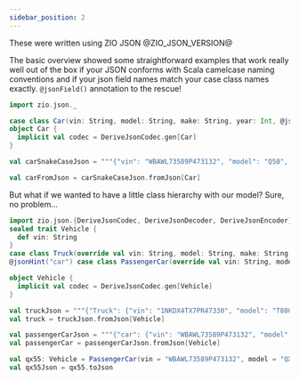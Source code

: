 ```yaml
---
sidebar_position: 2
---
```


These were written using ZIO JSON @ZIO_JSON_VERSION@

The basic overview showed some straightforward examples that work really well out of the box if your JSON conforms with Scala camelcase naming conventions
and if your json field names match your case class names exactly. `@jsonField()` annotation to the rescue!

```scala mdoc
import zio.json._

case class Car(vin: String, model: String, make: String, year: Int, @jsonField("model_trim") trim: String)
object Car {
  implicit val codec = DeriveJsonCodec.gen[Car]
}

val carSnakeCaseJson = """{"vin": "WBAWL73589P473132", "model": "Q50", "make": "Infiniti", "year": 2021, "model_trim": "400 Red Sport"}"""

val carFromJson = carSnakeCaseJson.fromJson[Car]


```

But what if we wanted to have a little class hierarchy with our model?  Sure, no problem...

```scala mdoc
import zio.json.{DeriveJsonCodec, DeriveJsonDecoder, DeriveJsonEncoder}
sealed trait Vehicle {
  def vin: String
}
case class Truck(override val vin: String, model: String, make: String, year: Int, hasSleeper: Boolean) extends Vehicle
@jsonHint("car") case class PassengerCar(override val vin: String, model: String, make: String, year: Int, seats: Int) extends Vehicle

object Vehicle {
  implicit val codec = DeriveJsonCodec.gen[Vehicle]
}

val truckJson = """{"Truck": {"vin": "1NKDX4TX7PR47330", "model": "T800", "make": "Kenworth", "year": 2015, "hasSleeper": false}}"""
val truck = truckJson.fromJson[Vehicle]

val passengerCarJson = """{"car": {"vin": "WBAWL73589P473132", "model": "Q50", "make": "Infiniti", "year": 2021, "seats": 5}}"""
val passengerCar = passengerCarJson.fromJson[Vehicle]

val qx55: Vehicle = PassengerCar(vin = "WBAWL73589P473132", model = "QX55", make = "Infiniti", year = 2022, seats = 5)
val qx55Json = qx55.toJson



```